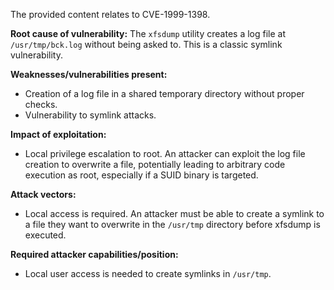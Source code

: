 The provided content relates to CVE-1999-1398.

**Root cause of vulnerability:**
The `xfsdump` utility creates a log file at `/usr/tmp/bck.log` without being asked to. This is a classic symlink vulnerability.

**Weaknesses/vulnerabilities present:**
- Creation of a log file in a shared temporary directory without proper checks.
- Vulnerability to symlink attacks.

**Impact of exploitation:**
- Local privilege escalation to root. An attacker can exploit the log file creation to overwrite a file, potentially leading to arbitrary code execution as root, especially if a SUID binary is targeted.

**Attack vectors:**
- Local access is required. An attacker must be able to create a symlink to a file they want to overwrite in the `/usr/tmp` directory before xfsdump is executed.

**Required attacker capabilities/position:**
-  Local user access is needed to create symlinks in `/usr/tmp`.